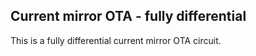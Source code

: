 ## Current mirror OTA - fully differential

This is a fully differential current mirror OTA circuit.
